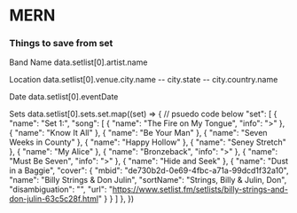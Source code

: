 # MERN

### Things to save from set
Band Name
data.setlist[0].artist.name

Location
data.setlist[0].venue.city.name -- city.state -- city.country.name

Date
data.setlist[0].eventDate

Sets
data.setlist[0].sets.set.map((set) => {
  // psuedo code below
   "set": [
                    {
                        "name": "Set 1:",
                        "song": [
                            {
                                "name": "The Fire on My Tongue",
                                "info": ">"
                            },
                            {
                                "name": "Know It All"
                            },
                            {
                                "name": "Be Your Man"
                            },
                            {
                                "name": "Seven Weeks in County"
                            },
                            {
                                "name": "Happy Hollow"
                            },
                            {
                                "name": "Seney Stretch"
                            },
                            {
                                "name": "My Alice"
                            },
                            {
                                "name": "Bronzeback",
                                "info": ">"
                            },
                            {
                                "name": "Must Be Seven",
                                "info": ">"
                            },
                            {
                                "name": "Hide and Seek"
                            },
                            {
                                "name": "Dust in a Baggie",
                                "cover": {
                                    "mbid": "de730b2d-0e69-4fbc-a71a-99dcd1f32a10",
                                    "name": "Billy Strings & Don Julin",
                                    "sortName": "Strings, Billy & Julin, Don",
                                    "disambiguation": "",
                                    "url": "https://www.setlist.fm/setlists/billy-strings-and-don-julin-63c5c28f.html"
                                }
                            }
                        ]
                    },
})